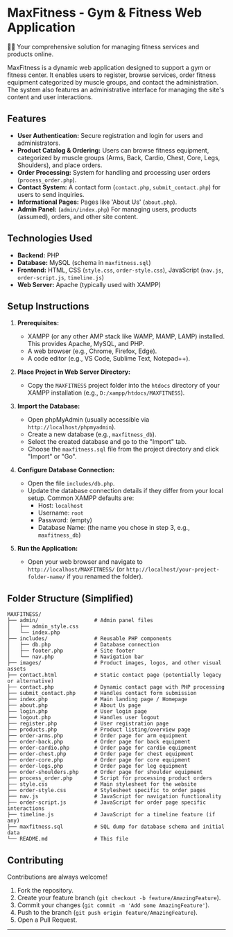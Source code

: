 # MaxFitness - Gym & Fitness Web Application

🏋️‍♂️ Your comprehensive solution for managing fitness services and products online.

MaxFitness is a dynamic web application designed to support a gym or fitness center. It enables users to register, browse services, order fitness equipment categorized by muscle groups, and contact the administration. The system also features an administrative interface for managing the site's content and user interactions.

## Features

*   **User Authentication:** Secure registration and login for users and administrators.
*   **Product Catalog & Ordering:** Users can browse fitness equipment, categorized by muscle groups (Arms, Back, Cardio, Chest, Core, Legs, Shoulders), and place orders.
*   **Order Processing:** System for handling and processing user orders (`process_order.php`).
*   **Contact System:** A contact form (`contact.php`, `submit_contact.php`) for users to send inquiries.
*   **Informational Pages:** Pages like 'About Us' (`about.php`).
*   **Admin Panel:** (`admin/index.php`) For managing users, products (assumed), orders, and other site content.

## Technologies Used

*   **Backend:** PHP
*   **Database:** MySQL (schema in `maxfitness.sql`)
*   **Frontend:** HTML, CSS (`style.css`, `order-style.css`), JavaScript (`nav.js`, `order-script.js`, `timeline.js`)
*   **Web Server:** Apache (typically used with XAMPP)

## Setup Instructions

1.  **Prerequisites:**
    *   XAMPP (or any other AMP stack like WAMP, MAMP, LAMP) installed. This provides Apache, MySQL, and PHP.
    *   A web browser (e.g., Chrome, Firefox, Edge).
    *   A code editor (e.g., VS Code, Sublime Text, Notepad++).

2.  **Place Project in Web Server Directory:**
    *   Copy the `MAXFITNESS` project folder into the `htdocs` directory of your XAMPP installation (e.g., `D:/xampp/htdocs/MAXFITNESS`).

3.  **Import the Database:**
    *   Open phpMyAdmin (usually accessible via `http://localhost/phpmyadmin`).
    *   Create a new database (e.g., `maxfitness_db`).
    *   Select the created database and go to the "Import" tab.
    *   Choose the `maxfitness.sql` file from the project directory and click "Import" or "Go".

4.  **Configure Database Connection:**
    *   Open the file `includes/db.php`.
    *   Update the database connection details if they differ from your local setup. Common XAMPP defaults are:
        *   Host: `localhost`
        *   Username: `root`
        *   Password: (empty)
        *   Database Name: (the name you chose in step 3, e.g., `maxfitness_db`)

5.  **Run the Application:**
    *   Open your web browser and navigate to `http://localhost/MAXFITNESS/` (or `http://localhost/your-project-folder-name/` if you renamed the folder).

## Folder Structure (Simplified)

```
MAXFITNESS/
├── admin/                  # Admin panel files
│   ├── admin_style.css
│   └── index.php
├── includes/               # Reusable PHP components
│   ├── db.php              # Database connection
│   ├── footer.php          # Site footer
│   └── nav.php             # Navigation bar
├── images/                 # Product images, logos, and other visual assets
├── contact.html            # Static contact page (potentially legacy or alternative)
├── contact.php             # Dynamic contact page with PHP processing
├── submit_contact.php      # Handles contact form submission
├── index.php               # Main landing page / Homepage
├── about.php               # About Us page
├── login.php               # User login page
├── logout.php              # Handles user logout
├── register.php            # User registration page
├── products.php            # Product listing/overview page
├── order-arms.php          # Order page for arm equipment
├── order-back.php          # Order page for back equipment
├── order-cardio.php        # Order page for cardio equipment
├── order-chest.php         # Order page for chest equipment
├── order-core.php          # Order page for core equipment
├── order-legs.php          # Order page for leg equipment
├── order-shoulders.php     # Order page for shoulder equipment
├── process_order.php       # Script for processing product orders
├── style.css               # Main stylesheet for the website
├── order-style.css         # Stylesheet specific to order pages
├── nav.js                  # JavaScript for navigation functionality
├── order-script.js         # JavaScript for order page specific interactions
├── timeline.js             # JavaScript for a timeline feature (if any)
├── maxfitness.sql          # SQL dump for database schema and initial data
└── README.md               # This file
```

## Contributing

Contributions are always welcome!

1.  Fork the repository.
2.  Create your feature branch (`git checkout -b feature/AmazingFeature`).
3.  Commit your changes (`git commit -m 'Add some AmazingFeature'`).
4.  Push to the branch (`git push origin feature/AmazingFeature`).
5.  Open a Pull Request.

--- 